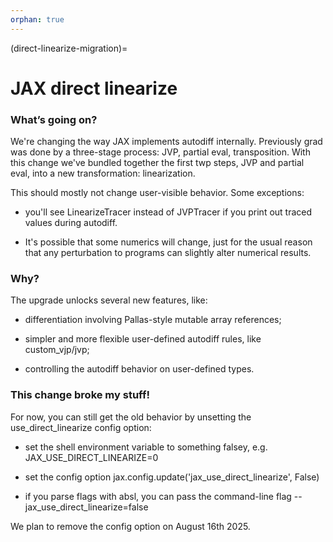 ```yaml
---
orphan: true
---
```

(direct-linearize-migration)=
# JAX direct linearize

<!--* freshness: { reviewed: '2025-07-21 } *-->

### What’s going on?

We're changing the way JAX implements autodiff internally. Previously grad was
done by a three-stage process: JVP, partial eval, transposition. With this
change we've bundled together the first twp steps, JVP and partial eval, into a
new transformation: linearization.

This should mostly not change user-visible behavior. Some exceptions:

  * you'll see LinearizeTracer instead of JVPTracer if you print out traced values during autodiff.

  * It's possible that some numerics will change, just for the usual reason that any perturbation to programs can slightly alter numerical results.


### Why?

The upgrade unlocks several new features, like:

  * differentiation involving Pallas-style mutable array references;

  * simpler and more flexible user-defined autodiff rules, like custom_vjp/jvp;

  * controlling the autodiff behavior on user-defined types.

### This change broke my stuff!

For now, you can still get the old behavior by unsetting the use_direct_linearize config option:

  * set the shell environment variable to something falsey, e.g. JAX_USE_DIRECT_LINEARIZE=0

  * set the config option jax.config.update('jax_use_direct_linearize', False)

  * if you parse flags with absl, you can pass the command-line flag --jax_use_direct_linearize=false

We plan to remove the config option on August 16th 2025.
